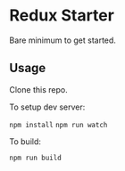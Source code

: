 # Redux Starter

Bare minimum to get started.

## Usage

Clone this repo.

To setup dev server:

`npm install`
`npm run watch`

To build:

`npm run build`

